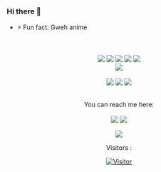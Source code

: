 ### Hi there 👋
- ⚡ Fun fact: Gweh anime
<div align="center">
  <br><br>
  <img src="https://img.shields.io/badge/javascript%20-%23323330.svg?&style=for-the-badge&logo=javascript&logoColor=%23F7DF1E"/>
  <img src="https://img.shields.io/badge/PHP-777BB4?style=for-the-badge&logo=php&logoColor=white"/>
  <img src="https://img.shields.io/badge/Laravel-FF2D20?style=for-the-badge&logo=laravel&logoColor=white"/>
  <img src="![image](https://user-images.githubusercontent.com/122213895/215968498-21e4bc7f-47af-4e6a-995a-23c022202e58.png)/badge/go-%2300ADD8.svg?style=for-the-badge&logo=go&logoColor=white"/>
  <img src=	https://img.shields.io/badge/Tailwind_CSS-38B2AC?style=for-the-badge&logo=tailwind-css&logoColor=white"/>
  
  <br>
  <img src="https://img.shields.io/badge/bootstrap-%23563D7C.svg?style=for-the-badge&logo=bootstrap&logoColor=white"/>
  <br><br>
  <img src="https://img.shields.io/badge/vercel-%23000000.svg?style=for-the-badge&logo=vercel&logoColor=white"/>
  <img src="https://img.shields.io/badge/netlify-%23000000.svg?style=for-the-badge&logo=netlify&logoColor=#00C7B7"/>
  <img src="https://img.shields.io/badge/heroku-%23430098.svg?style=for-the-badge&logo=heroku&logoColor=white"/>
  <br><br>
  
You can reach me here:<br><br>
<a href="mailto:altermizu@gmail.com" style="text-decoration: none;">
<img src="https://img.shields.io/badge/email%20me%20here-%23EA4335?&style=for-the-badge&logo=gmail&logoColor=white"/>
</a>
<a href="https://instagram.com/0xwazirnico_" style="text-decoration: none;">
<img src="https://img.shields.io/badge/instagram-%23E4405F?&style=for-the-badge&logo=instagram&logoColor=white"/>
</a>

<a href="https://t.me/nicoco1173" style="text-decoration: none;">
<img src="https://img.shields.io/badge/telegram-%2326A5E4?&style=for-the-badge&logo=telegram&logoColor=white"/>
</a>
  
  Visitors :

[![Visitor](https://hits.seeyoufarm.com/api/count/incr/badge.svg?url=https%3A%2F%2Fgithub.com%2Frikurunico%2Frikurunico&count_bg=%23017A3F&title_bg=%23017A3F&icon=pinboard.svg&icon_color=%23F7F7F7&title=Visitor&edge_flat=false)](https://hits.seeyoufarm.com)
